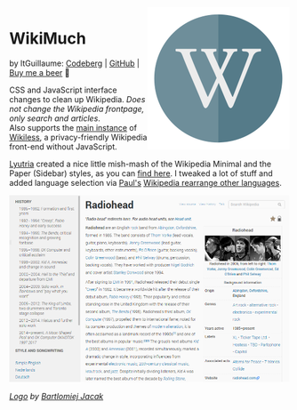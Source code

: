 <img src="logo.png" align="right">

# WikiMuch
by ltGuillaume: [Codeberg](https://codeberg.org/ltGuillaume) | [GitHub](https://github.com/ltGuillaume) | [Buy me a beer](https://buymeacoff.ee/ltGuillaume) 🍺

CSS and JavaScript interface changes to clean up Wikipedia. _Does not change the Wikipedia frontpage, only search and articles_.  
Also supports the [main instance](https://wikiless.org) of [Wikiless](https://codeberg.org/orenom/wikiless), a privacy-friendly Wikipedia front-end without JavaScript.

[Lyutria](https://userstyles.org/users/266181) created a nice little mish-mash of the Wikipedia Minimal and the Paper (Sidebar) styles, as you can [find here](https://userstyles.org/styles/102164). I tweaked a lot of stuff and added language selection via [Paul's](https://greasyfork.org/en/users/10155-paul-the-anonymous) [Wikipedia rearrange other languages](https://greasyfork.org/en/scripts/10731).

<img src="SCREENSHOT.png">

_[Logo](https://www.iconfinder.com/icons/456114) by [Bartlomiej Jacak](https://www.iconfinder.com/bartekjacak)_